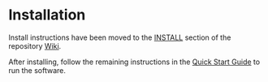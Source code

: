 # Installation

Install instructions have been moved to the [INSTALL](https://github.com/Heather-Network/heather-blockchain/wiki/INSTALL) section of the repository [Wiki](https://github.com/Heather-Network/heather-blockchain/wiki).

After installing, follow the remaining instructions in the
[Quick Start Guide](https://github.com/Heather-Network/heather-blockchain/wiki/Quick-Start-Guide)
to run the software.

